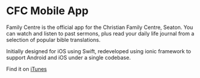 # CFC Mobile App

Family Centre is the official app for the Christian Family Centre, Seaton. You can watch and listen to past sermons, plus read your daily life journal from a selection of popular bible translations.

Initially designed for iOS using Swift, redeveloped using ionic framework to support Android and iOS under a single codebase.

Find it on [iTunes](https://itunes.apple.com/bm/app/family-centre/id979098141?mt=8)
